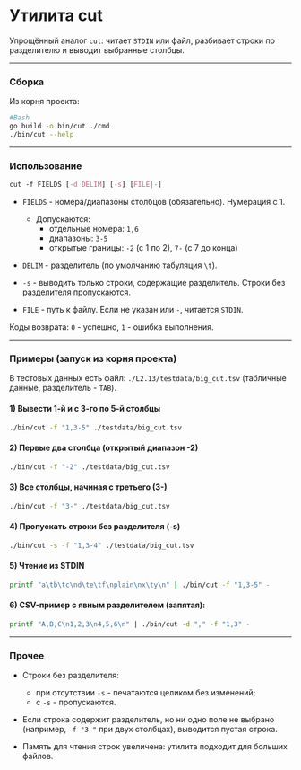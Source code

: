# Утилита cut

Упрощённый аналог `cut`: читает `STDIN` или файл, разбивает строки по разделителю и выводит выбранные столбцы.

---

### Сборка

Из корня проекта:

```bash
#Bash
go build -o bin/cut ./cmd
./bin/cut --help
```
---

### Использование

```css
cut -f FIELDS [-d DELIM] [-s] [FILE|-]
```

- `FIELDS` - номера/диапазоны столбцов (обязательно). Нумерация с 1. 

    - Допускаются:
        - отдельные номера: `1,6`
        - диапазоны: `3-5`
        - открытые границы: `-2` (с 1 по 2), `7-` (с 7 до конца)

- `DELIM` - разделитель (по умолчанию табуляция `\t`).
- `-s` - выводить только строки, содержащие разделитель. Строки без разделителя пропускаются.
- `FILE` - путь к файлу. Если не указан или `-`, читается `STDIN`.

Коды возврата: `0` - успешно, `1` - ошибка выполнения.

---

### Примеры (запуск из корня проекта)

В тестовых данных есть файл: `./L2.13/testdata/big_cut.tsv` (табличные данные, разделитель - `TAB`).

#### 1) Вывести 1-й и с 3-го по 5-й столбцы

```bash
./bin/cut -f "1,3-5" ./testdata/big_cut.tsv
```

#### 2) Первые два столбца (открытый диапазон -2)

```bash
./bin/cut -f "-2" ./testdata/big_cut.tsv
```

#### 3) Все столбцы, начиная с третьего (3-)

```bash
./bin/cut -f "3-" ./testdata/big_cut.tsv
```

#### 4) Пропускать строки без разделителя (-s)

```bash
./bin/cut -s -f "1,3-4" ./testdata/big_cut.tsv
```

#### 5) Чтение из STDIN

```bash
printf "a\tb\tc\nd\te\tf\nplain\nx\ty\n" | ./bin/cut -f "1,3-5" -
```

#### 6) CSV-пример с явным разделителем (запятая):

```bash
printf "A,B,C\n1,2,3\n4,5,6\n" | ./bin/cut -d "," -f "1,3" -
```

---

### Прочее

- Строки без разделителя:
    - при отсутствии `-s` - печатаются целиком без изменений;
    - с `-s` - пропускаются.

- Если строка содержит разделитель, но ни одно поле не выбрано (например, `-f "3-"` при двух столбцах), выводится пустая строка.
- Память для чтения строк увеличена: утилита подходит для больших файлов.